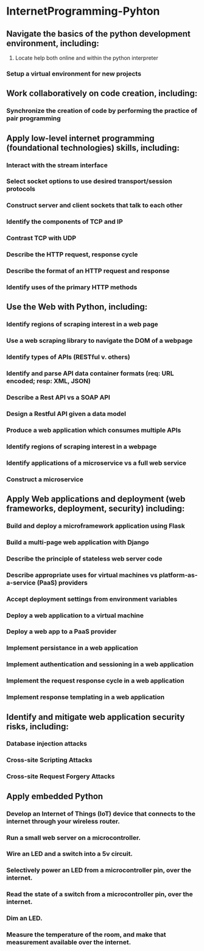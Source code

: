 # InternetProgramming-Pyhton
## Navigate the basics of the python development environment, including:
1. Locate help both online and within the python interpreter
### Setup a virtual environment for new projects
## Work collaboratively on code creation, including:
### Synchronize the creation of code by performing the practice of pair programming
## Apply low-level internet programming (foundational technologies) skills, including:
### Interact with the stream interface
### Select socket options to use desired transport/session protocols
### Construct server and client sockets that talk to each other
### Identify the components of TCP and IP
### Contrast TCP with UDP
### Describe the HTTP request, response cycle
### Describe the format of an HTTP request and response
### Identify uses of the primary HTTP methods
## Use the Web with Python, including:
### Identify regions of scraping interest in a web page
### Use a web scraping library to navigate the DOM of a webpage
### Identify types of APIs (RESTful v. others)
### Identify and parse API data container formats (req: URL encoded; resp: XML, JSON)
### Describe a Rest API vs a SOAP API
### Design a Restful API given a data model
### Produce a web application which consumes multiple APIs
### Identify regions of scraping interest in a webpage
### Identify applications of a microservice vs a full web service
### Construct a microservice
## Apply Web applications and deployment (web frameworks, deployment, security) including:
### Build and deploy a microframework application using Flask
### Build a multi-page web application with Django
### Describe the principle of stateless web server code
### Describe appropriate uses for virtual machines vs platform-as-a-service (PaaS) providers
### Accept deployment settings from environment variables
### Deploy a web application to a virtual machine
### Deploy a web app to a PaaS provider
### Implement persistance in a web application
### Implement authentication and sessioning in a web application
### Implement the request response cycle in a web application
### Implement response templating in a web application
## Identify and mitigate web application security risks, including:
### Database injection attacks
### Cross-site Scripting Attacks
### Cross-site Request Forgery Attacks
## Apply embedded Python
### Develop an Internet of Things (IoT) device that connects to the internet through your wireless router.
### Run a small web server on a microcontroller.
### Wire an LED and a switch into a 5v circuit.
### Selectively power an LED from a microcontroller pin, over the internet.
### Read the state of a switch from a microcontroller pin, over the internet.
### Dim an LED.
### Measure the temperature of the room, and make that measurement available over the internet.
